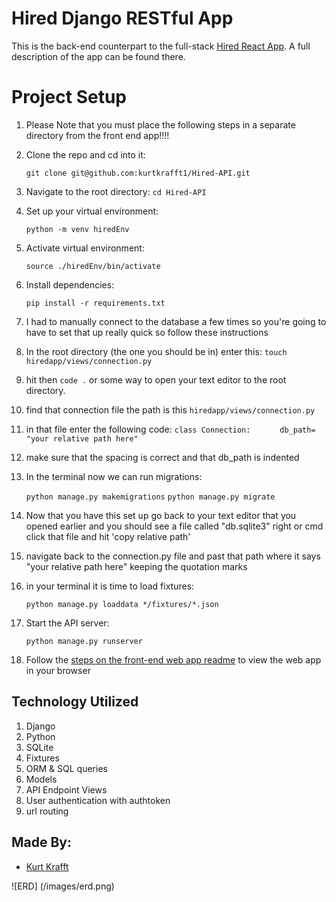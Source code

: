 # Hired Django RESTful App 

This is the back-end counterpart to the full-stack [Hired React App](https://github.com/kurtkrafft1/Hired). A full description of the app can be found there. 

# Project Setup
1. Please Note that you must place the following steps in a separate directory from the front end app!!!!

1. Clone the repo and cd into it:

    `git clone git@github.com:kurtkrafft1/Hired-API.git`

1. Navigate to the root directory: 
    `cd Hired-API`

1. Set up your virtual environment:

    `python -m venv hiredEnv`

1. Activate virtual environment:

    `source ./hiredEnv/bin/activate`

1. Install dependencies:

    `pip install -r requirements.txt`

1. I had to manually connect to the database a few times so you're going to have to set that up really quick so follow these instructions 

1. In the root directory (the one you should be in) enter this: `touch hiredapp/views/connection.py`

1. hit then `code .` or some way to open your text editor to the root directory. 

1. find that connection file the path is this `hiredapp/views/connection.py`

1. in that file enter the following code:
         `class Connection:`
         `      db_path= "your relative path here"`

1. make sure that the spacing is correct and that db_path is indented

1. In the terminal now we can run migrations:

    `python manage.py makemigrations`
    `python manage.py migrate`

1. Now that you have this set up go back to your text editor that you opened earlier and you should see a file called "db.sqlite3" right or cmd click that file and hit 'copy relative path' 

1. navigate back to the connection.py file and past that path where it says "your relative path here" keeping the quotation marks


1. in your terminal it is time to load fixtures:

    `python manage.py loaddata */fixtures/*.json`


1. Start the API server:

    `python manage.py runserver`

1. Follow the [steps on the front-end web app readme](https://github.com/kurtkrafft1/Hired) to view the web app in your browser

## Technology Utilized
1. Django
1. Python
1. SQLite
1. Fixtures
1. ORM & SQL queries
1. Models
1. API Endpoint Views  
1. User authentication with authtoken
1. url routing

## Made By:
- [Kurt Krafft](https://github.com/kurtkrafft1)

![ERD] (/images/erd.png)    